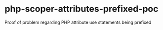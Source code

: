 # php-scoper-attributes-prefixed-poc
Proof of problem regarding PHP attribute use statements being prefixed
